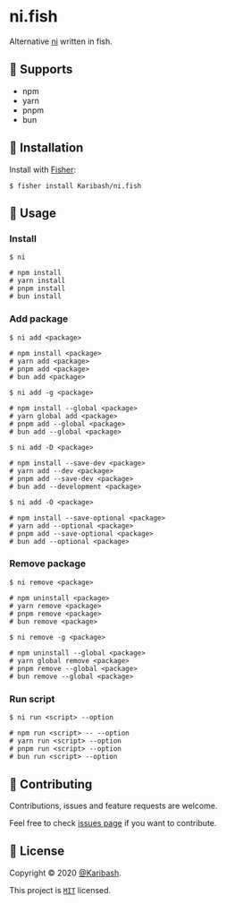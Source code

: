 # ni.fish

Alternative [ni](https://github.com/antfu/ni) written in fish.

## 🔧 Supports

- npm
- yarn
- pnpm
- bun

## 🚀 Installation

Install with [Fisher](https://github.com/jorgebucaran/fisher):

```
$ fisher install Karibash/ni.fish
```

## 👏 Usage

### Install

```
$ ni

# npm install
# yarn install
# pnpm install
# bun install
```

### Add package

```
$ ni add <package>

# npm install <package>
# yarn add <package>
# pnpm add <package>
# bun add <package>
```

```
$ ni add -g <package>

# npm install --global <package>
# yarn global add <package>
# pnpm add --global <package>
# bun add --global <package>
```

```
$ ni add -D <package>

# npm install --save-dev <package>
# yarn add --dev <package>
# pnpm add --save-dev <package>
# bun add --development <package>
```

```
$ ni add -O <package>

# npm install --save-optional <package>
# yarn add --optional <package>
# pnpm add --save-optional <package>
# bun add --optional <package>
```

### Remove package

```
$ ni remove <package>

# npm uninstall <package>
# yarn remove <package>
# pnpm remove <package>
# bun remove <package>
```

```
$ ni remove -g <package>

# npm uninstall --global <package>
# yarn global remove <package>
# pnpm remove --global <package>
# bun remove --global <package>
```

### Run script

```
$ ni run <script> --option

# npm run <script> -- --option
# yarn run <script> --option
# pnpm run <script> --option
# bun run <script> --option
```


## 🤝 Contributing

Contributions, issues and feature requests are welcome.

Feel free to check [issues page](https://github.com/Karibash/ni.fish/issues) if you want to contribute.

## 📝 License

Copyright © 2020 [@Karibash](https://twitter.com/karibash).

This project is [```MIT```](https://github.com/Karibash/ni.fish/blob/main/LICENSE) licensed.
